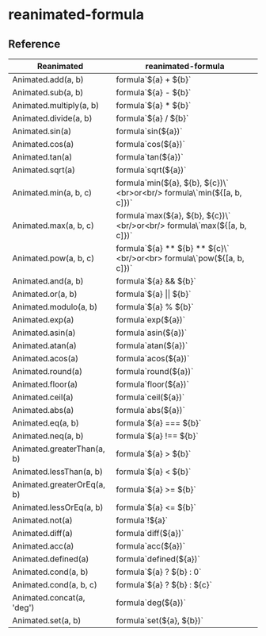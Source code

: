 # reanimated-formula

## Reference

| Reanimated                 | reanimated-formula                                                  
|----------------------------|----------------------------------------------------------------------|
| Animated.add(a, b)         | formula\`${a} + ${b}`                                           
| Animated.sub(a, b)         | formula\`${a} - ${b}\`                                             
| Animated.multiply(a, b)    | formula\`${a} * ${b}\`                                             
| Animated.divide(a, b)      | formula\`${a} / ${b}\`                                         
| Animated.sin(a)            | formula\`sin(${a})\`                                          
| Animated.cos(a)            | formula\`cos(${a})\`                                            
| Animated.tan(a)            | formula\`tan(${a})\`                                       
| Animated.sqrt(a)           | formula\`sqrt(${a})\`                           
| Animated.min(a, b, c)      | formula\`min(${a}, ${b}, ${c})\` <br>or<br/> formula\`min(${[a, b, c]})\`  
| Animated.max(a, b, c)      | formula\`max(${a}, ${b}, ${c})\` <br/>or<br/> formula\`max(${[a, b, c]})\`  
| Animated.pow(a, b, c)      | formula\`${a} ** ${b} ** ${c}\` <br/>or<br> formula\`pow(${[a, b, c]})\` 
| Animated.and(a, b)         | formula\`${a} && ${b}\`  
| Animated.or(a, b)          | formula\`${a} \|\| ${b}\` 
| Animated.modulo(a, b)      | formula\`${a} % ${b}\` 
| Animated.exp(a)            | formula\`exp(${a})\`  
| Animated.asin(a)           | formula\`asin(${a})\` 
| Animated.atan(a)           | formula\`atan(${a})\`  
| Animated.acos(a)           | formula\`acos(${a})\` 
| Animated.round(a)          | formula\`round(${a})\`  
| Animated.floor(a)          | formula\`floor(${a})\`  
| Animated.ceil(a)           | formula\`ceil(${a})\`  
| Animated.abs(a)            | formula\`abs(${a})\` 
| Animated.eq(a, b)          | formula\`${a} === ${b}\` 
| Animated.neq(a, b)         | formula\`${a} !== ${b}\`
| Animated.greaterThan(a, b) | formula\`${a} > ${b}\` 
| Animated.lessThan(a, b)    | formula\`${a} < ${b}\`
| Animated.greaterOrEq(a, b) | formula\`${a} >= ${b}\`
| Animated.lessOrEq(a, b)    | formula\`${a} <= ${b}\`
| Animated.not(a)            | formula\`!${a}\`
| Animated.diff(a)           | formula\`diff(${a})\`
| Animated.acc(a)            | formula\`acc(${a})\` 
| Animated.defined(a)        | formula\`defined(${a})\` 
| Animated.cond(a, b)        | formula\`${a} ? ${b} : 0\` 
| Animated.cond(a, b, c)     | formula\`${a} ? ${b} : ${c}\`
| Animated.concat(a, 'deg')  | formula\`deg(${a})\`
| Animated.set(a, b)         | formula\`set(${a}, ${b})\` 




